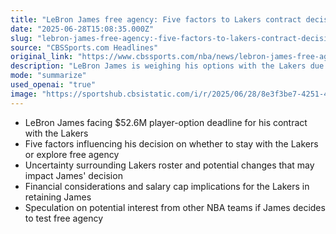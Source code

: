 ```yaml
---
title: "LeBron James free agency: Five factors to Lakers contract decision as $52.6M player-option deadline approaches"
date: "2025-06-28T15:08:35.000Z"
slug: "lebron-james-free-agency:-five-factors-to-lakers-contract-decision-as-dollar52.6m-player-option-deadline-approaches"
source: "CBSSports.com Headlines"
original_link: "https://www.cbssports.com/nba/news/lebron-james-free-agency-five-factors-to-lakers-contract-decision-as-52-6m-player-option-deadline-approaches/"
description: "LeBron James is weighing his options with the Lakers due to financial and roster uncertainties, considering factors like salary cap implications and potential interest from other teams in free agency."
mode: "summarize"
used_openai: "true"
image: "https://sportshub.cbsistatic.com/i/r/2025/06/28/8e3f3be7-4251-4faf-af54-7716ad55bc8c/thumbnail/1200x675/f7a123ec09d18fbbb8866447cb34e2fa/lebron-james-lakers-usatsi.jpg"
---
```


- LeBron James facing $52.6M player-option deadline for his contract with the Lakers
- Five factors influencing his decision on whether to stay with the Lakers or explore free agency
- Uncertainty surrounding Lakers roster and potential changes that may impact James' decision
- Financial considerations and salary cap implications for the Lakers in retaining James
- Speculation on potential interest from other NBA teams if James decides to test free agency